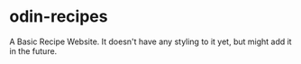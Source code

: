 # odin-recipes
A Basic Recipe Website. It doesn't have any styling to it yet, but might add it in the future.
